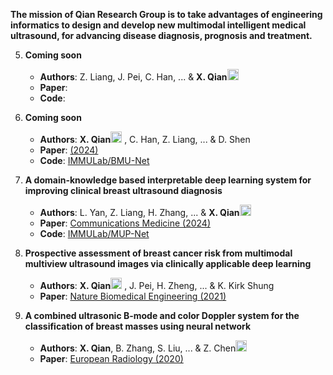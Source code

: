 **The mission of Qian Research Group is to take advantages of engineering informatics to design and develop new multimodal intelligent medical ultrasound, for advancing disease diagnosis, prognosis and treatment.**




5. **Coming soon**
   - **Authors**: Z. Liang, J. Pei, C. Han, ... & **X. Qian**<img src="https://github.com/Qian-IMMULab/.github/assets/82697090/8a44c340-8520-4619-9b15-f18123376b1b" width="18px"> 
   - **Paper**: 
   - **Code**: 

4. **Coming soon**
   - **Authors**: **X. Qian**<img src="https://github.com/Qian-IMMULab/.github/assets/82697090/8a44c340-8520-4619-9b15-f18123376b1b" width="18px"> , C. Han, Z. Liang, ... & D. Shen
   - **Paper**: [(2024)]()
   - **Code**: [IMMULab/BMU-Net](https://github.com/Qian-IMMULab/BMU-Net)

3. **A domain-knowledge based interpretable deep learning system for improving clinical breast ultrasound diagnosis**   
   - **Authors**: L. Yan, Z. Liang, H. Zhang, ... & **X. Qian**<img src="https://github.com/Qian-IMMULab/.github/assets/82697090/8a44c340-8520-4619-9b15-f18123376b1b" width="18px"> 
   - **Paper**: [Communications Medicine (2024)](https://www.nature.com/articles/s43856-024-00518-7)
   - **Code**: [IMMULab/MUP-Net](https://github.com/Qian-IMMULab/MUP-Net)
     
2. **Prospective assessment of breast cancer risk from multimodal multiview ultrasound images via clinically applicable deep learning**
   - **Authors**: **X. Qian**<img src="https://github.com/Qian-IMMULab/.github/assets/82697090/8a44c340-8520-4619-9b15-f18123376b1b" width="18px"> , J. Pei, H. Zheng, ... & K. Kirk Shung
   - **Paper**: [Nature Biomedical Engineering (2021)](https://www.nature.com/articles/s41551-021-00711-2)

1. **A combined ultrasonic B-mode and color Doppler system for the classification of breast masses using neural network**
   - **Authors**: **X. Qian**, B. Zhang, S. Liu, ... & Z. Chen<img src="https://github.com/Qian-IMMULab/.github/assets/82697090/8a44c340-8520-4619-9b15-f18123376b1b" width="18px"> 
   - **Paper**: [European Radiology (2020)](https://link.springer.com/article/10.1007/s00330-019-06610-0)
  

  

